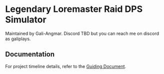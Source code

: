 # Legendary Loremaster Raid DPS Simulator

Maintained by Gali-Angmar. Discord TBD but you can reach me on discord as galiplays.

## Documentation

For project timeline details, refer to the [Guiding Document](Project%20Guiding%20Document.md).
